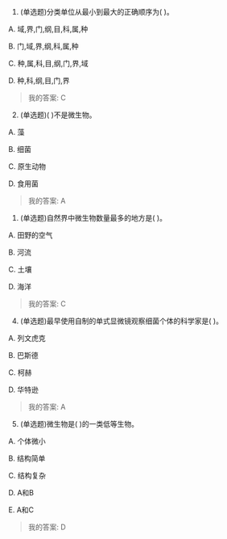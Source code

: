 1. (单选题)分类单位从最小到最大的正确顺序为( )。 

A. 域,界,门,纲,目,科,属,种 

B. 门,域,界,纲,科,属,种 

C. 种,属,科,目,纲,门,界,域 

D. 种,科,纲,目,门,界 

>我的答案: C
 
 
2. (单选题)( )不是微生物。 

A. 藻 

B. 细菌 

C. 原生动物 

D. 食用菌 

>我的答案: A
 
 
1. (单选题)自然界中微生物数量最多的地方是( )。

A. 田野的空气

B. 河流

C. 土壤

D. 海洋

>我的答案: C
 
 
4. (单选题)最早使用自制的单式显微镜观察细菌个体的科学家是( )。 

A. 列文虎克 

B. 巴斯德 

C. 柯赫 

D. 华特逊 

>我的答案: A
 
 
5. (单选题)微生物是( )的一类低等生物。 

A. 个体微小 

B. 结构简单 

C. 结构复杂 

D. A和B 

E. A和C 

>我的答案: D
 
 
